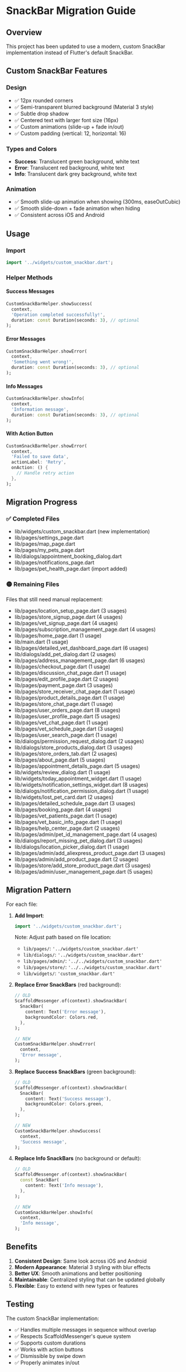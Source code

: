 # SnackBar Migration Guide

## Overview
This project has been updated to use a modern, custom SnackBar implementation instead of Flutter's default SnackBar.

## Custom SnackBar Features

### Design
- ✅ 12px rounded corners
- ✅ Semi-transparent blurred background (Material 3 style)
- ✅ Subtle drop shadow
- ✅ Centered text with larger font size (16px)
- ✅ Custom animations (slide-up + fade in/out)
- ✅ Custom padding (vertical: 12, horizontal: 16)

### Types and Colors
- **Success**: Translucent green background, white text
- **Error**: Translucent red background, white text  
- **Info**: Translucent dark grey background, white text

### Animation
- ✅ Smooth slide-up animation when showing (300ms, easeOutCubic)
- ✅ Smooth slide-down + fade animation when hiding
- ✅ Consistent across iOS and Android

## Usage

### Import
```dart
import '../widgets/custom_snackbar.dart';
```

### Helper Methods

#### Success Messages
```dart
CustomSnackBarHelper.showSuccess(
  context,
  'Operation completed successfully!',
  duration: const Duration(seconds: 3), // optional
);
```

#### Error Messages
```dart
CustomSnackBarHelper.showError(
  context,
  'Something went wrong!',
  duration: const Duration(seconds: 3), // optional
);
```

#### Info Messages
```dart
CustomSnackBarHelper.showInfo(
  context,
  'Information message',
  duration: const Duration(seconds: 3), // optional
);
```

#### With Action Button
```dart
CustomSnackBarHelper.showError(
  context,
  'Failed to save data',
  actionLabel: 'Retry',
  onAction: () {
    // Handle retry action
  },
);
```

## Migration Progress

### ✅ Completed Files
- lib/widgets/custom_snackbar.dart (new implementation)
- lib/pages/settings_page.dart
- lib/pages/map_page.dart
- lib/pages/my_pets_page.dart
- lib/dialogs/appointment_booking_dialog.dart
- lib/pages/notifications_page.dart
- lib/pages/pet_health_page.dart (import added)

### 🟡 Remaining Files
Files that still need manual replacement:
- lib/pages/location_setup_page.dart (3 usages)
- lib/pages/store_signup_page.dart (4 usages)
- lib/pages/vet_signup_page.dart (4 usages)
- lib/pages/subscription_management_page.dart (4 usages)
- lib/pages/home_page.dart (1 usage)
- lib/main.dart (1 usage)
- lib/pages/detailed_vet_dashboard_page.dart (6 usages)
- lib/dialogs/add_pet_dialog.dart (2 usages)
- lib/pages/address_management_page.dart (6 usages)
- lib/pages/checkout_page.dart (1 usage)
- lib/pages/discussion_chat_page.dart (1 usage)
- lib/pages/edit_profile_page.dart (2 usages)
- lib/pages/payment_page.dart (3 usages)
- lib/pages/store_receiver_chat_page.dart (1 usage)
- lib/pages/product_details_page.dart (1 usage)
- lib/pages/store_chat_page.dart (1 usage)
- lib/pages/user_orders_page.dart (8 usages)
- lib/pages/user_profile_page.dart (5 usages)
- lib/pages/vet_chat_page.dart (1 usage)
- lib/pages/vet_schedule_page.dart (3 usages)
- lib/pages/user_search_page.dart (1 usage)
- lib/dialogs/permission_request_dialog.dart (2 usages)
- lib/dialogs/store_products_dialog.dart (3 usages)
- lib/pages/store_orders_tab.dart (2 usages)
- lib/pages/about_page.dart (5 usages)
- lib/pages/appointment_details_page.dart (5 usages)
- lib/widgets/review_dialog.dart (1 usage)
- lib/widgets/today_appointment_widget.dart (1 usage)
- lib/widgets/notification_settings_widget.dart (8 usages)
- lib/dialogs/notification_permission_dialog.dart (1 usage)
- lib/widgets/lost_pet_card.dart (2 usages)
- lib/pages/detailed_schedule_page.dart (3 usages)
- lib/pages/booking_page.dart (4 usages)
- lib/pages/vet_patients_page.dart (1 usage)
- lib/pages/vet_basic_info_page.dart (1 usage)
- lib/pages/help_center_page.dart (2 usages)
- lib/pages/admin/pet_id_management_page.dart (4 usages)
- lib/dialogs/report_missing_pet_dialog.dart (3 usages)
- lib/dialogs/location_picker_dialog.dart (1 usage)
- lib/pages/admin/add_aliexpress_product_page.dart (3 usages)
- lib/pages/admin/add_product_page.dart (2 usages)
- lib/pages/store/add_store_product_page.dart (3 usages)
- lib/pages/admin/user_management_page.dart (5 usages)

## Migration Pattern

For each file:

1. **Add Import**:
   ```dart
   import '../widgets/custom_snackbar.dart';
   ```
   
   Note: Adjust path based on file location:
   - `lib/pages/`: `'../widgets/custom_snackbar.dart'`
   - `lib/dialogs/`: `'../widgets/custom_snackbar.dart'`
   - `lib/pages/admin/`: `'../../widgets/custom_snackbar.dart'`
   - `lib/pages/store/`: `'../../widgets/custom_snackbar.dart'`
   - `lib/widgets/`: `'custom_snackbar.dart'`

2. **Replace Error SnackBars** (red background):
   ```dart
   // OLD
   ScaffoldMessenger.of(context).showSnackBar(
     SnackBar(
       content: Text('Error message'),
       backgroundColor: Colors.red,
     ),
   );
   
   // NEW
   CustomSnackBarHelper.showError(
     context,
     'Error message',
   );
   ```

3. **Replace Success SnackBars** (green background):
   ```dart
   // OLD
   ScaffoldMessenger.of(context).showSnackBar(
     SnackBar(
       content: Text('Success message'),
       backgroundColor: Colors.green,
     ),
   );
   
   // NEW
   CustomSnackBarHelper.showSuccess(
     context,
     'Success message',
   );
   ```

4. **Replace Info SnackBars** (no background or default):
   ```dart
   // OLD
   ScaffoldMessenger.of(context).showSnackBar(
     const SnackBar(
       content: Text('Info message'),
     ),
   );
   
   // NEW
   CustomSnackBarHelper.showInfo(
     context,
     'Info message',
   );
   ```

## Benefits

1. **Consistent Design**: Same look across iOS and Android
2. **Modern Appearance**: Material 3 styling with blur effects
3. **Better UX**: Smooth animations and better positioning
4. **Maintainable**: Centralized styling that can be updated globally
5. **Flexible**: Easy to extend with new types or features

## Testing

The custom SnackBar implementation:
- ✅ Handles multiple messages in sequence without overlap
- ✅ Respects ScaffoldMessenger's queue system
- ✅ Supports custom durations
- ✅ Works with action buttons
- ✅ Dismissible by swipe down
- ✅ Properly animates in/out
































